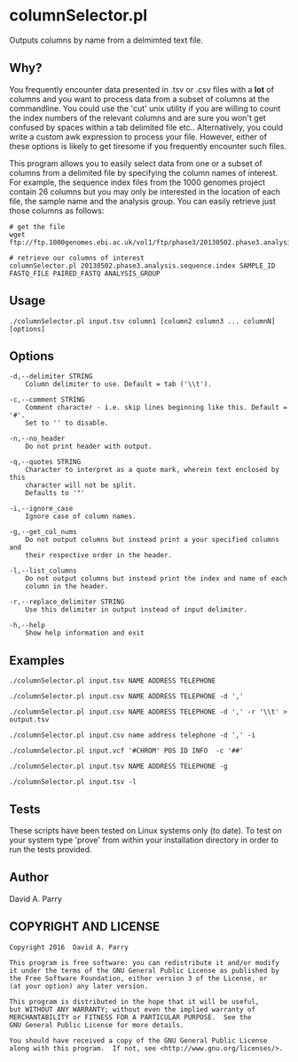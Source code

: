 # columnSelector.pl

Outputs columns by name from a delmimted text file.

## Why?

You frequently encounter data presented in .tsv or .csv files with a **lot** of 
columns and you want to process data from a subset of columns at the 
commandline. You could use the 'cut' unix utility if you are willing to count 
the index numbers of the relevant columns and are sure you won't get confused 
by spaces within a tab delimited file etc.. Alternatively, you could write a 
custom awk expression to process your file. However, either of these options is 
likely to get tiresome if you frequently encounter such files.

This program allows you to easily select data from one or a subset of columns 
from a delimited file by specifying the column names of interest. For example, 
the sequence index files from the 1000 genomes project contain 26 columns but 
you may only be interested in the location of each file, the sample name and 
the analysis group. You can easily retrieve just those columns as follows:

    # get the file
    wget ftp://ftp.1000genomes.ebi.ac.uk/vol1/ftp/phase3/20130502.phase3.analysis.sequence.index
    
    # retrieve our columns of interest 
    columnSelector.pl 20130502.phase3.analysis.sequence.index SAMPLE_ID FASTQ_FILE PAIRED_FASTQ ANALYSIS_GROUP


## Usage 

    ./columnSelector.pl input.tsv column1 [column2 column3 ... columnN] [options]

## Options
 
    -d,--delimiter STRING
        Column delimiter to use. Default = tab ('\\t').
    
    -c,--comment STRING
        Comment character - i.e. skip lines beginning like this. Default = '#'. 
        Set to '' to disable.
    
    -n,--no_header
        Do not print header with output.
    
    -q,--quotes STRING
        Character to interpret as a quote mark, wherein text enclosed by this 
        character will not be split.
        Defaults to '"'
    
    -i,--ignore_case
        Ignore case of column names.

    -g,--get_col_nums
        Do not output columns but instead print a your specified columns and 
        their respective order in the header.

    -l,--list_columns
        Do not output columns but instead print the index and name of each 
        column in the header. 

    -r,--replace_delimiter STRING
        Use this delimiter in output instead of input delimiter.

    -h,--help
        Show help information and exit



## Examples

    ./columnSelector.pl input.tsv NAME ADDRESS TELEPHONE
    
    ./columnSelector.pl input.csv NAME ADDRESS TELEPHONE -d ',' 

    ./columnSelector.pl input.csv NAME ADDRESS TELEPHONE -d ',' -r '\\t' > output.tsv

    ./columnSelector.pl input.csv name address telephone -d ',' -i

    ./columnSelector.pl input.vcf '#CHROM' POS ID INFO  -c '##'

    ./columnSelector.pl input.tsv NAME ADDRESS TELEPHONE -g

    ./columnSelector.pl input.tsv -l

## Tests

These scripts have been tested on Linux systems only (to date). To test on your
system type 'prove' from within your installation directory in order to run the 
tests provided.

## Author

David A. Parry

## COPYRIGHT AND LICENSE

    Copyright 2016  David A. Parry

    This program is free software: you can redistribute it and/or modify
    it under the terms of the GNU General Public License as published by
    the Free Software Foundation, either version 3 of the License, or
    (at your option) any later version.

    This program is distributed in the hope that it will be useful,
    but WITHOUT ANY WARRANTY; without even the implied warranty of
    MERCHANTABILITY or FITNESS FOR A PARTICULAR PURPOSE.  See the
    GNU General Public License for more details.

    You should have received a copy of the GNU General Public License
    along with this program.  If not, see <http://www.gnu.org/licenses/>.

